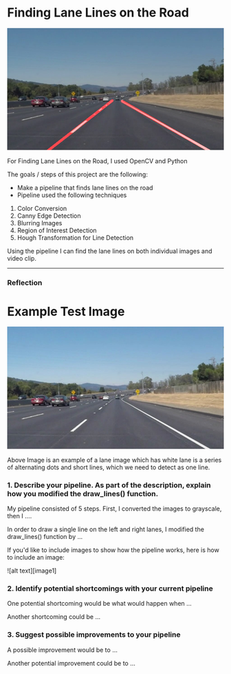 # **Finding Lane Lines on the Road** 

<img src="test_images_output/solidWhiteCurve.jpg" alt="Combined Image" />

For Finding Lane Lines on the Road, I used OpenCV and Python

The goals / steps of this project are the following:
* Make a pipeline that finds lane lines on the road
* Pipeline used the following techniques
1. Color Conversion
2. Canny Edge Detection
3. Blurring Images
4. Region of Interest Detection
5. Hough Transformation for Line Detection

Using the pipeline I can find the lane lines on both individual images and video clip.

---

### Reflection

# Example Test Image

<img src="test_images/solidWhiteCurve.jpg" alt="Test Image" />

Above Image is an example of a lane image which has white lane is a series of alternating dots and short lines, which we need to detect as one line.

### 1. Describe your pipeline. As part of the description, explain how you modified the draw_lines() function.

My pipeline consisted of 5 steps. First, I converted the images to grayscale, then I .... 

In order to draw a single line on the left and right lanes, I modified the draw_lines() function by ...

If you'd like to include images to show how the pipeline works, here is how to include an image: 

![alt text][image1]


### 2. Identify potential shortcomings with your current pipeline


One potential shortcoming would be what would happen when ... 

Another shortcoming could be ...


### 3. Suggest possible improvements to your pipeline

A possible improvement would be to ...

Another potential improvement could be to ...
